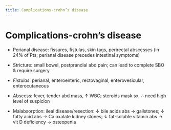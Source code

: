 ```yaml
---
title: Complications-crohn’s disease
---
```

# Complications-crohn’s disease

* Perianal disease: fissures, fistulas, skin tags, perirectal abscesses (in 24% of Pts; perianal disease precedes intestinal symptoms)

* Stricture: small bowel, postprandial abd pain; can lead to complete SBO & require surgery

* _Fistulas_: perianal, enteroenteric, rectovaginal, enterovesicular, enterocutaneous

* Abscess: fever, tender abd mass, ↑ WBC; steroids mask sx, ∴ need high level of suspicion

* Malabsorption: ileal disease/resection: ↓ bile acids abs → gallstones; ↓ fatty acid abs → Ca oxalate kidney stones; ↓ fat-soluble vitamin abs → vit D deficiency → osteopenia

